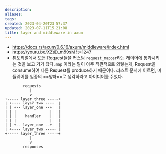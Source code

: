 ```yaml
---
description:
aliases: 
tags: 
created: 2023-04-20T23:57:37
updated: 2023-07-11T15:21:08
title: layer and middleware in axum
---
```

- https://docs.rs/axum/0.6.16/axum/middleware/index.html
- https://youtu.be/XZtlD_m59sM?t=1247
- 튜토리얼에서 모든 Request들을 커스텀 `request_mapper`라는 레이어에 통과시키는 것을 보고 기가 찼다. `map` 이라는 말이 아주 직관적으로 와닿는게, Request을 consume하여 다른 Request를 produce하기 때문이다. 러스트 문서에 이르면, 미들웨어를 일종의 ==양파==로 생각하라고 아이디어를 주었다.
```
        requests
           |
           v
+----- layer_three -----+
| +---- layer_two ----+ |
| | +-- layer_one --+ | |
| | |               | | |
| | |    handler    | | |
| | |               | | |
| | +-- layer_one --+ | |
| +---- layer_two ----+ |
+----- layer_three -----+
           |
           v
        responses
```